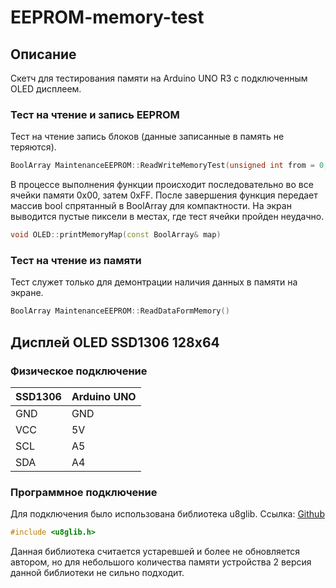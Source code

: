 # EEPROM-memory-test

## Описание
Скетч для тестирования памяти на Arduino UNO R3 с подключенным OLED дисплеем.

### Тест на чтение и запись EEPROM

Тест на чтение запись блоков (данные записанные в память не теряются).
```cpp
BoolArray MaintenanceEEPROM::ReadWriteMemoryTest(unsigned int from = 0, unsigned int to = 0);
```
В процессе выполнения функции происходит последовательно во все ячейки памяти 0x00, затем 0xFF. После завершения функция передает массив bool спрятанный в BoolArray для компактности. На экран выводится пустые пиксели в местах, где тест ячейки пройден неудачно.
```cpp
void OLED::printMemoryMap(const BoolArray& map)
```
### Тест на чтение из памяти

Тест служет только для демонтрации наличия данных в памяти на экране.

```cpp
BoolArray MaintenanceEEPROM::ReadDataFormMemory()
```

## Дисплей OLED SSD1306 128x64

### Физическое подключение

| SSD1306 | Arduino UNO |
|-------------|-------------|
| GND | GND |
| VCC | 5V |
| SCL | A5 |
| SDA | A4 |

### Программное подключение

Для подключения было использована библиотека u8glib. 
Cсылка: [Github]([https://github.com/olikraus/u8glib)
```cpp
#include <u8glib.h>
```
Данная библиотека считается устаревшей и более не обновляется автором, но для небольшого количества памяти устройства 2 версия данной библиотеки не сильно подходит.
